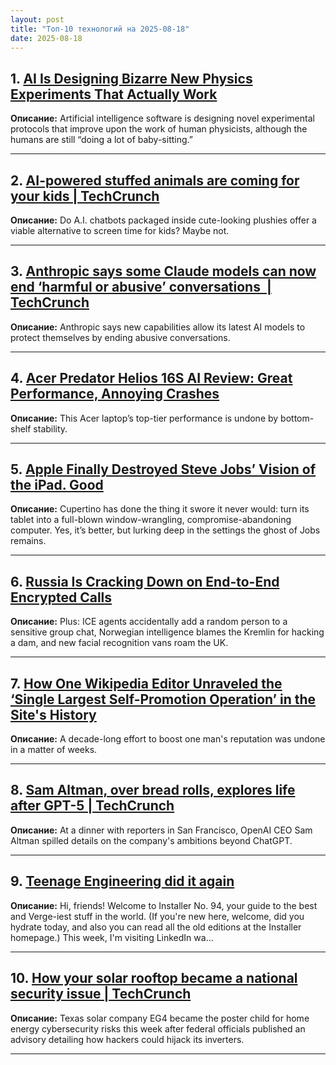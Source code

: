 ```yaml
---
layout: post
title: "Топ-10 технологий на 2025-08-18"
date: 2025-08-18
---
```


## 1. [AI Is Designing Bizarre New Physics Experiments That Actually Work](https://www.wired.com/story/ai-comes-up-with-bizarre-physics-experiments-but-they-work/)

**Описание:** Artificial intelligence software is designing novel experimental protocols that improve upon the work of human physicists, although the humans are still “doing a lot of baby-sitting.”

---

## 2. [AI-powered stuffed animals are coming for your kids | TechCrunch](https://techcrunch.com/2025/08/16/ai-powered-stuffed-animals-are-coming-for-your-kids/)

**Описание:** Do A.I. chatbots packaged inside cute-looking plushies offer a viable alternative to screen time for kids? Maybe not.

---

## 3. [Anthropic says some Claude models can now end ‘harmful or abusive’ conversations  | TechCrunch](https://techcrunch.com/2025/08/16/anthropic-says-some-claude-models-can-now-end-harmful-or-abusive-conversations/)

**Описание:** Anthropic says new capabilities allow its latest AI models to protect themselves by ending abusive conversations.

---

## 4. [Acer Predator Helios 16S AI Review: Great Performance, Annoying Crashes](https://www.wired.com/review/acer-predator-helios-16s-ai/)

**Описание:** This Acer laptop’s top-tier performance is undone by bottom-shelf stability.

---

## 5. [Apple Finally Destroyed Steve Jobs’ Vision of the iPad. Good](https://www.wired.com/story/apple-finally-destroyed-steve-jobss-vision-of-the-ipad-good/)

**Описание:** Cupertino has done the thing it swore it never would: turn its tablet into a full-blown window-wrangling, compromise-abandoning computer. Yes, it’s better, but lurking deep in the settings the ghost of Jobs remains.

---

## 6. [Russia Is Cracking Down on End-to-End Encrypted Calls](https://www.wired.com/story/russia-crack-down-end-to-end-encrypted-calling/)

**Описание:** Plus: ICE agents accidentally add a random person to a sensitive group chat, Norwegian intelligence blames the Kremlin for hacking a dam, and new facial recognition vans roam the UK.

---

## 7. [How One Wikipedia Editor Unraveled the ‘Single Largest Self-Promotion Operation’ in the Site's History](https://www.wired.com/story/wikipedia-editor-largest-self-promotion-operation/)

**Описание:** A decade-long effort to boost one man's reputation was undone in a matter of weeks.

---

## 8. [Sam Altman, over bread rolls, explores life after GPT-5 | TechCrunch](https://techcrunch.com/2025/08/15/sam-altman-over-bread-rolls-explores-life-after-gpt-5/)

**Описание:** At a dinner with reporters in San Francisco, OpenAI CEO Sam Altman spilled details on the company's ambitions beyond ChatGPT.

---

## 9. [Teenage Engineering did it again](https://www.theverge.com/installer-newsletter/760232/teenage-engineering-pc-case-fairphone-cables-charger-alien-earth-installer)

**Описание:** Hi, friends! Welcome to Installer No. 94, your guide to the best and Verge-iest stuff in the world. (If you're new here, welcome, did you hydrate today, and also you can read all the old editions at the Installer homepage.) This week, I'm visiting LinkedIn wa…

---

## 10. [How your solar rooftop became a national security issue | TechCrunch](https://techcrunch.com/2025/08/15/how-your-solar-rooftop-became-a-national-security-issue/)

**Описание:** Texas solar company EG4 became the poster child for home energy cybersecurity risks this week after federal officials published an advisory detailing how hackers could hijack its inverters.

---

